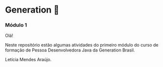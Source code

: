 # Generation 🧡

### Módulo 1

<p>Olá! </p>

<p>Neste repositório estão algumas atividades do primeiro módulo do curso de formação de Pessoa Desenvolvedora Java da Generation Brasil.</p>

<p>Letícia Mendes Araújo.</p>

